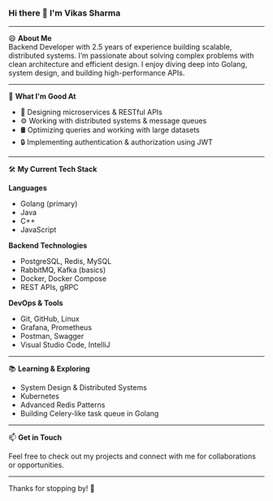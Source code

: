 ### Hi there 👋 I'm Vikas Sharma

<!--
**wikasdude/wikasdude** is a ✨ _special_ ✨ repository because its `README.md` (this file) appears on your GitHub profile.
-->

---

😄 **About Me**  
Backend Developer with 2.5 years of experience building scalable, distributed systems. I’m passionate about solving complex problems with clean architecture and efficient design. I enjoy diving deep into Golang, system design, and building high-performance APIs.

---

🔧 **What I'm Good At**

- 🧠 Designing microservices & RESTful APIs  
- ⚙️ Working with distributed systems & message queues  
- 🛢️ Optimizing queries and working with large datasets  
- 🔒 Implementing authentication & authorization using JWT  

---

🛠 **My Current Tech Stack**

**Languages**  
- Golang (primary)  
- Java  
- C++  
- JavaScript  

**Backend Technologies**  
- PostgreSQL, Redis, MySQL  
- RabbitMQ, Kafka (basics)  
- Docker, Docker Compose  
- REST APIs, gRPC  

**DevOps & Tools**  
- Git, GitHub, Linux  
- Grafana, Prometheus  
- Postman, Swagger  
- Visual Studio Code, IntelliJ  

---

📚 **Learning & Exploring**

- System Design & Distributed Systems  
- Kubernetes  
- Advanced Redis Patterns  
- Building Celery-like task queue in Golang

---

📫 **Get in Touch**

Feel free to check out my projects and connect with me for collaborations or opportunities.

---

Thanks for stopping by! 🚀
